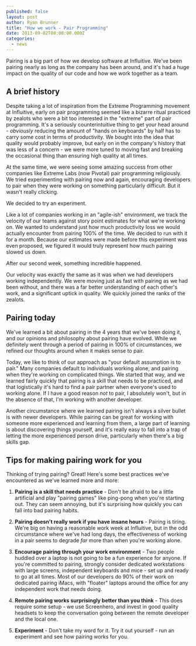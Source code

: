 ```yaml
---
published: false
layout: post
author: Ryan Brunner
title: "How we work - Pair Programming"
date: 2013-09-02T00:00:00.000Z
categories: 
  - news
---
```



Pairing is a big part of how we develop software at Influitive. We've been pairing nearly as long as the company has been around, and it's had a huge impact on the quality of our code and how we work together as a team.

## A brief history

Despite taking a lot of inspiration from the Extreme Programming movement at Influitive, early on pair programming seemed like a bizarre ritual practiced by zealots who were a bit too interested in the "extreme" part of pair programming. It's a seriously counterintuitive thing to get your head around - *obviously* reducing the amount of "hands on keyboards" by half has to carry some cost in terms of productivity. We bought into the idea that quality would probably improve, but early on in the company's history that was less of a concern - we were more tuned to moving fast and breaking the occasional thing than ensuring high quality at all times.

At the same time, we were seeing some amazing success from other companies like Extreme Labs (now Pivotal) pair programming religiously. We tried experimenting with pairing now and again, encouraging developers to pair when they were working on something particularly difficult. But it wasn't really clicking.

We decided to try an experiment.

Like a lot of companies working in an "agile-ish" environment, we track the velocity of our teams against story point estimates for what we're working on. We wanted to understand just how much productivity loss we would actually encounter from pairing 100% of the time. We decided to run with it for a month. Because our estimates were made before this experiment was even proposed, we figured it would truly represent how much pairing slowed us down.

After our second week, something incredible happened. 

Our velocity was exactly the same as it was when we had developers working independently. We were moving just as fast with pairing as we had been without, and there was a far better understanding of each other's work, and a significant uptick in quality. We quickly joined the ranks of the zealots.

## Pairing today

We've learned a bit about pairing in the 4 years that we've been doing it, and our opinions and philosophy about pairing have evolved. While we definitely went through a period of pairing in 100% of circumstances, we refined our thoughts around when it makes sense to pair.

Today, we like to think of our approach as "your default assumption is to pair." Many companies default to individuals working alone, and pairing when they're working on complicated things. We started that way, and we learned fairly quickly that pairing is a skill that needs to be practiced, and that logistically it's hard to find a pair partner when everyone's used to working alone. If I have a good reason *not* to pair, I absolutely won't, but in the absence of that, I'm working with another developer.

Another circumstance where we learned pairing isn't always a silver bullet is with newer developers. While pairing can be great for working with someone more experienced and learning from them, a large part of learning is about discovering things yourself, and it's really easy to fall into a trap of letting the more experienced person drive, particularly when there's a big skills gap.

## Tips for making pairing work for you

Thinking of trying pairing? Great! Here's some best practices we've encountered as we've learned more and more:

1. **Pairing is a skill that needs practice** - Don't be afraid to be a little artificial and play "pairing games" like ping-pong when you're starting out. They can seem annoying, but it's surprising how quickly you can fall into bad pairing habits.

2. **Pairing doesn't really work if you have insane hours** - Pairing is tiring. We're big on having a reasonable work week at Influitive, but in the odd circumstance where we've had long days, the effectiveness of working in a pair seems to degrade *far* more than when you're working alone.

3. **Encourage pairing through your work environment** - Two people huddled over a laptop is not going to be a fun experience for anyone. If you're committed to pairing, strongly consider dedicated workstations with large screens, independent keyboards and mice - set up and ready to go at all times. Most of our developers do 90% of their work on dedicated pairing iMacs, with "floater" laptops around the office for any independent work that needs doing.

4. **Remote pairing works surprisingly better than you think** - This does require some setup - we use Screenhero, and invest in good quality headsets to keep the conversation going between the remote developer and the local one.

5. **Experiment** - Don't take my word for it. Try it out yourself - run an experiment and see how pairing works for you.